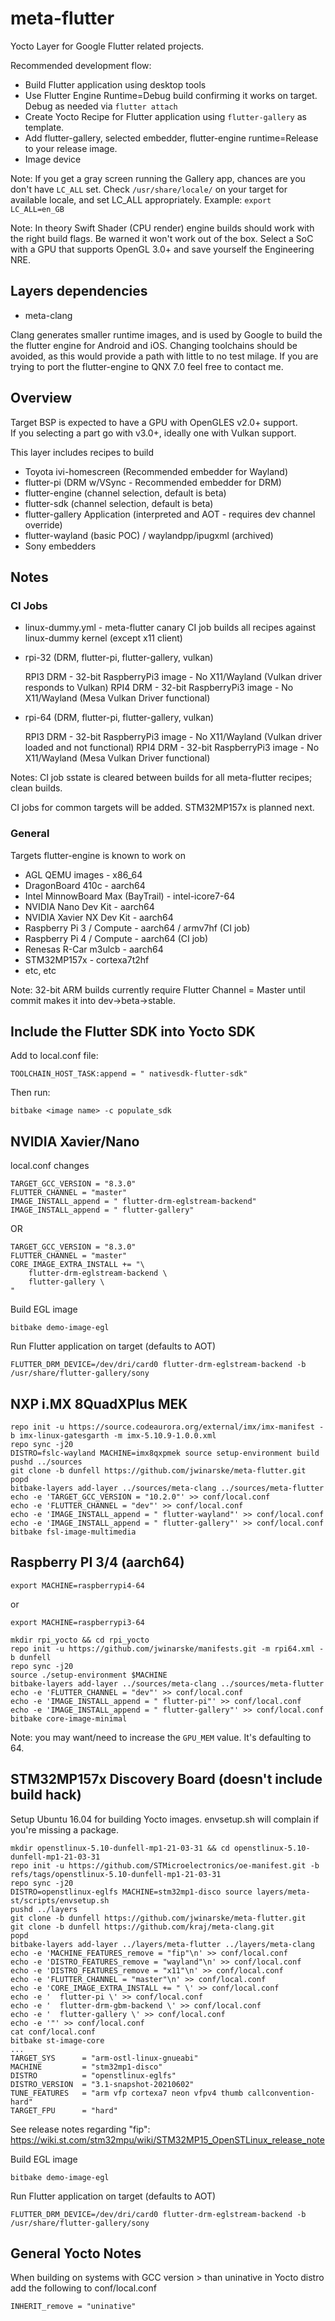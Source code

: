 # meta-flutter

Yocto Layer for Google Flutter related projects.

Recommended development flow:
* Build Flutter application using desktop tools
* Use Flutter Engine Runtime=Debug build confirming it works on target.  Debug as needed via `flutter attach`
* Create Yocto Recipe for Flutter application using `flutter-gallery` as template.
* Add flutter-gallery, selected embedder, flutter-engine runtime=Release to your release image.
* Image device

Note: If you get a gray screen running the Gallery app, chances are you don't have `LC_ALL` set.  Check `/usr/share/locale/` on your target for available locale, and set LC_ALL appropriately.  Example: `export LC_ALL=en_GB`

Note: In theory Swift Shader (CPU render) engine builds should work with the right build flags.  Be warned it won't work out of the box.  Select a SoC with a GPU that supports OpenGL 3.0+ and save yourself the Engineering NRE.

## Layers dependencies

* meta-clang

Clang generates smaller runtime images, and is used by Google to build the the flutter engine for Android and iOS.  Changing toolchains should be avoided, as this would provide a path with little to no test milage.  If you are trying to port the flutter-engine to QNX 7.0 feel free to contact me.

## Overview

Target BSP is expected to have a GPU with OpenGLES v2.0+ support.  
If you selecting a part go with v3.0+, ideally one with Vulkan support.

This layer includes recipes to build

* Toyota ivi-homescreen (Recommended embedder for Wayland)
* flutter-pi (DRM w/VSync - Recommended embedder for DRM)
* flutter-engine (channel selection, default is beta)
* flutter-sdk (channel selection, default is beta)
* flutter-gallery Application (interpreted and AOT - requires dev channel override)
* flutter-wayland (basic POC) / waylandpp/ipugxml (archived)
* Sony embedders

## Notes

### CI Jobs

* linux-dummy.yml - meta-flutter canary CI job builds all recipes against linux-dummy kernel (except x11 client)

* rpi-32 (DRM, flutter-pi, flutter-gallery, vulkan)

    RPI3 DRM - 32-bit RaspberryPi3 image - No X11/Wayland (Vulkan driver responds to Vulkan)
    RPI4 DRM - 32-bit RaspberryPi3 image - No X11/Wayland (Mesa Vulkan Driver functional)

* rpi-64 (DRM, flutter-pi, flutter-gallery, vulkan)

    RPI3 DRM - 32-bit RaspberryPi3 image - No X11/Wayland (Vulkan driver loaded and not functional)
    RPI4 DRM - 32-bit RaspberryPi3 image - No X11/Wayland (Mesa Vulkan Driver functional)

Notes: CI job sstate is cleared between builds for all meta-flutter recipes; clean builds.

CI jobs for common targets will be added.  STM32MP157x is planned next.

### General

Targets flutter-engine is known to work on

* AGL QEMU images - x86_64
* DragonBoard 410c - aarch64
* Intel MinnowBoard Max (BayTrail) - intel-icore7-64
* NVIDIA Nano Dev Kit - aarch64
* NVIDIA Xavier NX Dev Kit - aarch64
* Raspberry Pi 3 / Compute - aarch64 / armv7hf (CI job)
* Raspberry Pi 4 / Compute - aarch64 (CI job)
* Renesas R-Car m3ulcb - aarch64
* STM32MP157x - cortexa7t2hf
* etc, etc

Note: 32-bit ARM builds currently require Flutter Channel = Master until commit makes it into dev->beta->stable.

## Include the Flutter SDK into Yocto SDK

Add to local.conf file:

    TOOLCHAIN_HOST_TASK:append = " nativesdk-flutter-sdk"

Then run:

    bitbake <image name> -c populate_sdk

## NVIDIA Xavier/Nano

local.conf changes

    TARGET_GCC_VERSION = "8.3.0"
    FLUTTER_CHANNEL = "master"
    IMAGE_INSTALL_append = " flutter-drm-eglstream-backend"
    IMAGE_INSTALL_append = " flutter-gallery"

OR

    TARGET_GCC_VERSION = "8.3.0"
    FLUTTER_CHANNEL = "master"
    CORE_IMAGE_EXTRA_INSTALL += "\
        flutter-drm-eglstream-backend \
        flutter-gallery \
    "

Build EGL image

    bitbake demo-image-egl

Run Flutter application on target (defaults to AOT)

    FLUTTER_DRM_DEVICE=/dev/dri/card0 flutter-drm-eglstream-backend -b /usr/share/flutter-gallery/sony

## NXP i.MX 8QuadXPlus MEK

```
repo init -u https://source.codeaurora.org/external/imx/imx-manifest -b imx-linux-gatesgarth -m imx-5.10.9-1.0.0.xml
repo sync -j20
DISTRO=fslc-wayland MACHINE=imx8qxpmek source setup-environment build
pushd ../sources
git clone -b dunfell https://github.com/jwinarske/meta-flutter.git
popd
bitbake-layers add-layer ../sources/meta-clang ../sources/meta-flutter
echo -e 'TARGET_GCC_VERSION = "10.2.0"' >> conf/local.conf
echo -e 'FLUTTER_CHANNEL = "dev"' >> conf/local.conf
echo -e 'IMAGE_INSTALL_append = " flutter-wayland"' >> conf/local.conf
echo -e 'IMAGE_INSTALL_append = " flutter-gallery"' >> conf/local.conf
bitbake fsl-image-multimedia
```

## Raspberry PI 3/4 (aarch64)

```
export MACHINE=raspberrypi4-64
```
or
```
export MACHINE=raspberrypi3-64
```

```
mkdir rpi_yocto && cd rpi_yocto
repo init -u https://github.com/jwinarske/manifests.git -m rpi64.xml -b dunfell
repo sync -j20
source ./setup-environment $MACHINE
bitbake-layers add-layer ../sources/meta-clang ../sources/meta-flutter
echo -e 'FLUTTER_CHANNEL = "dev"' >> conf/local.conf
echo -e 'IMAGE_INSTALL_append = " flutter-pi"' >> conf/local.conf
echo -e 'IMAGE_INSTALL_append = " flutter-gallery"' >> conf/local.conf
bitbake core-image-minimal
```
Note: you may want/need to increase the `GPU_MEM` value.  It's defaulting to 64.

## STM32MP157x Discovery Board (doesn't include build hack)

Setup Ubuntu 16.04 for building Yocto images.  envsetup.sh will complain if you're missing a package.  


```
mkdir openstlinux-5.10-dunfell-mp1-21-03-31 && cd openstlinux-5.10-dunfell-mp1-21-03-31
repo init -u https://github.com/STMicroelectronics/oe-manifest.git -b refs/tags/openstlinux-5.10-dunfell-mp1-21-03-31
repo sync -j20
DISTRO=openstlinux-eglfs MACHINE=stm32mp1-disco source layers/meta-st/scripts/envsetup.sh
pushd ../layers
git clone -b dunfell https://github.com/jwinarske/meta-flutter.git
git clone -b dunfell https://github.com/kraj/meta-clang.git
popd
bitbake-layers add-layer ../layers/meta-flutter ../layers/meta-clang
echo -e 'MACHINE_FEATURES_remove = "fip"\n' >> conf/local.conf
echo -e 'DISTRO_FEATURES_remove = "wayland"\n' >> conf/local.conf
echo -e 'DISTRO_FEATURES_remove = "x11"\n' >> conf/local.conf
echo -e 'FLUTTER_CHANNEL = "master"\n' >> conf/local.conf
echo -e 'CORE_IMAGE_EXTRA_INSTALL += " \' >> conf/local.conf
echo -e '  flutter-pi \' >> conf/local.conf
echo -e '  flutter-drm-gbm-backend \' >> conf/local.conf
echo -e '  flutter-gallery \' >> conf/local.conf
echo -e '"' >> conf/local.conf
cat conf/local.conf
bitbake st-image-core
...
TARGET_SYS      = "arm-ostl-linux-gnueabi"
MACHINE         = "stm32mp1-disco"
DISTRO          = "openstlinux-eglfs"
DISTRO_VERSION  = "3.1-snapshot-20210602"
TUNE_FEATURES   = "arm vfp cortexa7 neon vfpv4 thumb callconvention-hard"
TARGET_FPU      = "hard"
```

See release notes regarding "fip": https://wiki.st.com/stm32mpu/wiki/STM32MP15_OpenSTLinux_release_note

Build EGL image

    bitbake demo-image-egl

Run Flutter application on target (defaults to AOT)

    FLUTTER_DRM_DEVICE=/dev/dri/card0 flutter-drm-eglstream-backend -b /usr/share/flutter-gallery/sony

## General Yocto Notes

When building on systems with GCC version > than uninative in Yocto distro add the following to conf/local.conf

    INHERIT_remove = "uninative"
